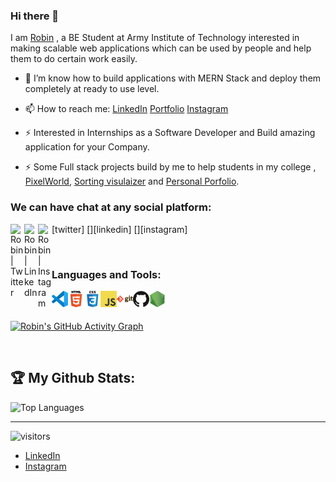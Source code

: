 
### Hi there 👋
I am [Robin](https://github.com/robin00007) , a BE  Student at Army Institute of Technology interested in making scalable web applications which can be used by people and help them to do certain work easily.


- 🌱 I’m know how to build applications with MERN Stack and deploy them completely at ready to use level.
- 📫 How to reach me: 
    [LinkedIn](https://www.linkedin.com/in/robinhood00007/)
    [Portfolio](https://robinchoudhary.me)
    [Instagram](https://www.instagram.com/robin._.hood07/)

- ⚡ Interested in Internships as a Software Developer and Build amazing application for your Company.
- ⚡ Some Full stack projects build by me to help students in my college , [PixelWorld](https://groww-phi.vercel.app/),  [Sorting visulaizer](https://dsa-mini-project.vercel.app/) and [Personal Porfolio](https://robinchoudhary.me).


### We can have chat at any social platform:



<img align="left" alt="Robin | Twitter" width="22px" src="https://cdn.jsdelivr.net/npm/simple-icons@v3/icons/twitter.svg" />[twitter]
[<img align="left" alt="Robin | LinkedIn" width="22px" src="https://cdn.jsdelivr.net/npm/simple-icons@v3/icons/linkedin.svg" />][linkedin]
[<img align="left" alt="Robin | Instagram" width="22px" src="https://cdn.jsdelivr.net/npm/simple-icons@v3/icons/instagram.svg" />][instagram]

<br />


### Languages and Tools:

<img align="left" alt="Visual Studio Code" width="26px" src="https://raw.githubusercontent.com/github/explore/80688e429a7d4ef2fca1e82350fe8e3517d3494d/topics/visual-studio-code/visual-studio-code.png" />
<img align="left" alt="HTML5" width="26px" src="https://raw.githubusercontent.com/github/explore/80688e429a7d4ef2fca1e82350fe8e3517d3494d/topics/html/html.png" />
<img align="left" alt="CSS3" width="26px" src="https://raw.githubusercontent.com/github/explore/80688e429a7d4ef2fca1e82350fe8e3517d3494d/topics/css/css.png" />
<img align="left" alt="JavaScript" width="26px" src="https://raw.githubusercontent.com/github/explore/80688e429a7d4ef2fca1e82350fe8e3517d3494d/topics/javascript/javascript.png" />
<img align="left" alt="Git" width="26px" src="https://raw.githubusercontent.com/github/explore/80688e429a7d4ef2fca1e82350fe8e3517d3494d/topics/git/git.png" />
<img align="left" alt="GitHub" width="26px" src="https://raw.githubusercontent.com/github/explore/78df643247d429f6cc873026c0622819ad797942/topics/github/github.png" />
<img align="left" alt="Node.js" width="26px" src="https://raw.githubusercontent.com/github/explore/80688e429a7d4ef2fca1e82350fe8e3517d3494d/topics/nodejs/nodejs.png" />

<br />
<br />

[![Robin's GitHub Activity Graph](https://github-readme-activity-graph.cyclic.app/graph?username=robin00007&theme=react-dark)](https://git.io/robin00007)

<br />

## :trophy:  My Github Stats:


 ![Top Languages](https://github-readme-stats.vercel.app/api/top-langs/?username=robin00007) 

---
![visitors](https://visitor-badge.laobi.icu/badge?page_id=mukeshblackhat.mukeshblackhat)




  -  [LinkedIn](https://www.linkedin.com/in/robinhood00007/)
  -  [Instagram](https://www.instagram.com/robin._.hood07/)
